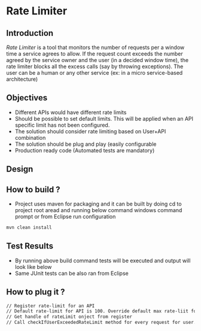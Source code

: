 # Rate Limiter

## Introduction 
*Rate Limiter* is a tool that monitors the number of requests per a window time a service agrees to allow. If the request count exceeds the number agreed by the
service owner and the user (in a decided window time), the rate limiter blocks all the excess calls (say by throwing exceptions). The user can be a human or any other service (ex: in a micro service-based architecture)

## Objectives

- Different APIs would have different rate limits
- Should be possible to set default limits. This will be applied when an API specific limit has not been configured.
- The solution should consider rate limiting based on User+API combination
- The solution should be plug and play (easily configurable
- Production ready code (Automated tests are mandatory)

## Design

## How to build ?

- Project uses maven for packaging and it can be built by doing cd to project root aread and running below command windows command prompt or from Eclipse run configuration
```sh
mvn clean install
```
## Test Results 
- By running above build command tests will be executed and output will look like below 
- Same JUnit tests can be also ran from Eclipse 

## How to plug it ?

```sh
// Register rate-limit for an API
// Default rate-limit for API is 100. Override default max rate-liit for API if required
// Get handle of rateLimit onject from register
// Call checkIfUserExceededRateLimit method for every request for user. RateLimitException will be thrown in case user exceeds max rate-limit for API
```

